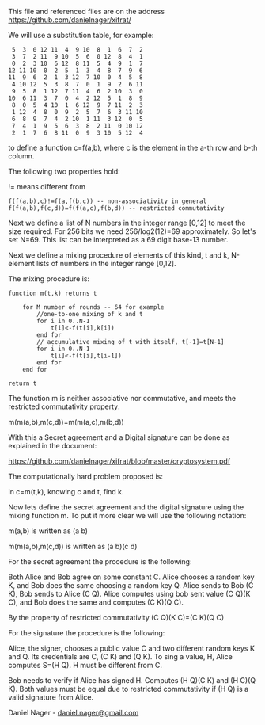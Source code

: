 This file and referenced files are on the address https://github.com/danielnager/xifrat/

We will use a substitution table, for example:

     5  3  0 12 11  4  9 10  8  1  6  7  2
     3  7  2 11  9 10  5  6  0 12  8  4  1
     0  2  3 10  6 12  8 11  5  4  9  1  7
    12 11 10  0  2  5  1  3  4  8  7  9  6
    11  9  6  2  1  3 12  7 10  0  4  5  8
     4 10 12  5  3  8  7  0  1  9  2  6 11
     9  5  8  1 12  7 11  4  6  2 10  3  0
    10  6 11  3  7  0  4  2 12  5  1  8  9
     8  0  5  4 10  1  6 12  9  7 11  2  3
     1 12  4  8  0  9  2  5  7  6  3 11 10
     6  8  9  7  4  2 10  1 11  3 12  0  5
     7  4  1  9  5  6  3  8  2 11  0 10 12
     2  1  7  6  8 11  0  9  3 10  5 12  4

to define a function c=f(a,b), where c is the element in the a-th row and b-th column.

The following two properties hold:

!= means different from

    f(f(a,b),c)!=f(a,f(b,c)) -- non-associativity in general
    f(f(a,b),f(c,d))=f(f(a,c),f(b,d)) -- restricted commutativity

Next we define a list of N numbers in the integer range [0,12] to meet the size required. For 256 bits we need 256/log2(12)=69 approximately. So let's set N=69. This list can be interpreted as a 69 digit base-13 number.

Next we define a mixing procedure of elements of this kind, t and k, N-element lists of numbers in the integer range [0,12].

The mixing procedure is:

    function m(t,k) returns t

        for M number of rounds -- 64 for example
            //one-to-one mixing of k and t
            for i in 0..N-1
                t[i]<-f(t[i],k[i])
            end for
            // accumulative mixing of t with itself, t[-1]=t[N-1]
            for i in 0..N-1
                t[i]<-f(t[i],t[i-1])
            end for
        end for

    return t

The function m is neither associative nor commutative, and meets the restricted commutativity property:

m(m(a,b),m(c,d))=m(m(a,c),m(b,d))

With this a Secret agreement and a Digital signature can be done as explained in the document:

https://github.com/danielnager/xifrat/blob/master/cryptosystem.pdf

The computationally hard problem proposed is:

in c=m(t,k), knowing c and t, find k.

Now lets define the secret agreement and the digital signature using the mixing function m. To put it more clear we will use the following notation:

m(a,b) is written as (a b)

m(m(a,b),m(c,d)) is written as (a b)(c d)

For the secret agreement the procedure is the following:

Both Alice and Bob agree on some constant C. Alice chooses a random key K, and Bob does the same choosing a random key Q.
Alice sends to Bob (C K), Bob sends to Alice (C Q).
Alice computes using bob sent value (C Q)(K C), and Bob does the same and computes (C K)(Q C).

By the property of restricted commutativity (C Q)(K C)=(C K)(Q C)

For the signature the procedure is the following:

Alice, the signer, chooses a public value C and two different random keys K and Q. Its credentials are C, (C K) and (Q K).
To sing a value, H, Alice computes S=(H Q). H must be different from C.

Bob needs to verify if Alice has signed H. Computes (H Q)(C K) and (H C)(Q K). Both values must be equal due to restricted commutativity if (H Q) is a valid signature from Alice.

Daniel Nager - daniel.nager@gmail.com

